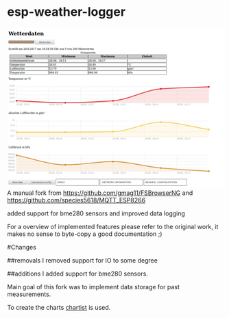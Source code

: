 # esp-weather-logger
![screen shot](./doc/charts.jpg)
A manual fork from https://github.com/gmag11/FSBrowserNG and  https://github.com/species5618/MQTT_ESP8266

added support for bme280 sensors and improved data logging 

For a overview of implemented features please refer to the original work, it makes no sense to byte-copy a good documentation ;)

#Changes

##removals
I removed support for IO to some degree

##additions
I added support for bme280 sensors.

Main goal of this fork was to implement data storage for past measurements.

To create the charts [chartist](https://gionkunz.github.io/chartist-js/) is used.
